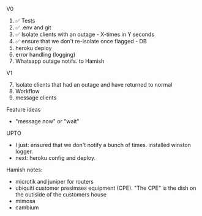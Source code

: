 V0

1. ✅ Tests
2. ✅ .env and git
3. ✅ Isolate clients with an outage - X-times in Y seconds
4. ✅ ensure that we don't re-isolate once flagged - DB
6. heroku deploy
6. error handling (logging)
5. Whatsapp outage notifs. to Hamish

V1

7. Isolate clients that had an outage and have returned to normal
7. Workflow
8. message clients

Feature ideas

- "message now" or "wait"

UPTO

- I just: ensured that we don't notify a bunch of times.  installed winston logger.
- next: heroku config and deploy.

Hamish notes:

- microtik and juniper for routers
- ubiquiti customer presimses equipment (CPE).  "The CPE" is the dish on the outiside of the customers house
- mimosa
- cambium
